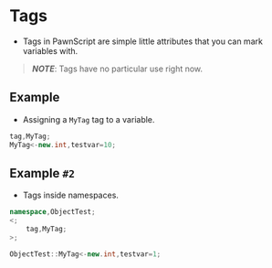 # Tags

- Tags in PawnScript are simple little attributes that you can mark variables with.

> ***NOTE***: Tags have no particular use right now.

## Example

- Assigning a `MyTag` tag to a variable.

```cpp
tag,MyTag;
MyTag<-new.int,testvar=10;
```

## Example `#2`

- Tags inside namespaces.

```cpp
namespace,ObjectTest;
<;
	tag,MyTag;
>;

ObjectTest::MyTag<-new.int,testvar=1;
```